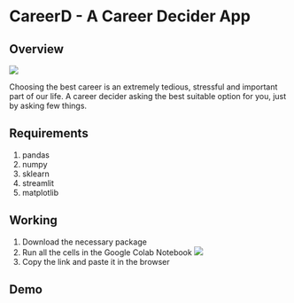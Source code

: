 # CareerD - A Career Decider App
## Overview
<img src="http://www.abetterinterview.com/wp-content/themes/cstardesign/cache/timthumb.php?src=http://www.abetterinterview.com/wp-content/uploads/2013/04/career-opportunity.jpg&h=200&w=300&zc=1&q=100"></img>

Choosing the best career is an extremely tedious, stressful and important part of our life. A career decider asking the best suitable option for you, just by asking few things.
## Requirements
1. pandas
2. numpy
3. sklearn
4. streamlit
5. matplotlib
## Working
1. Download the necessary package
2. Run all the cells in the Google Colab Notebook <a href="https://colab.research.google.com/drive/1t5YyzMXj49so8nBRgn_ZNxOPw2RjKp1N?usp=sharing"><img src="https://colab.research.google.com/assets/colab-badge.svg"></a>
3. Copy the link and paste it in the browser
## Demo
